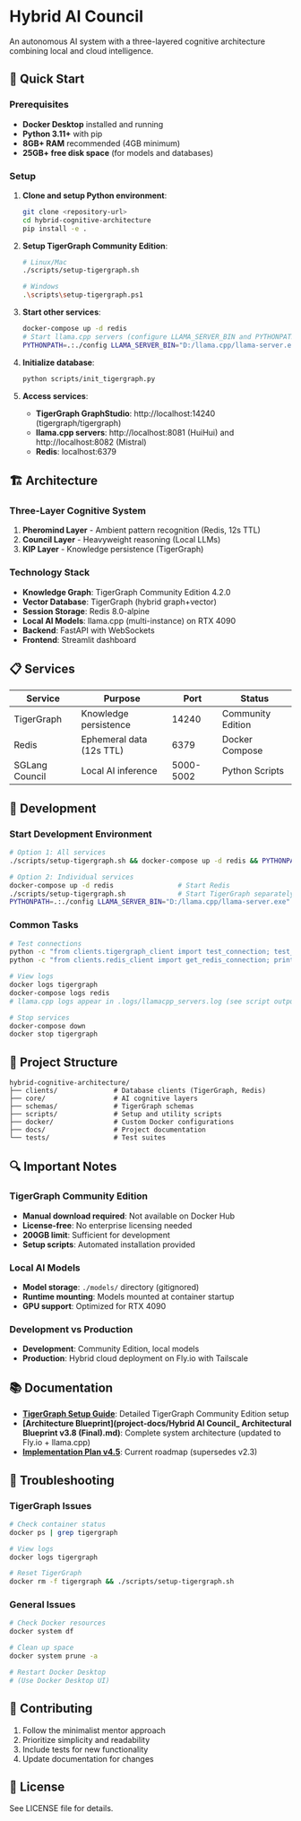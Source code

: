 # Hybrid AI Council

An autonomous AI system with a three-layered cognitive architecture combining local and cloud intelligence.

## 🚀 Quick Start

### Prerequisites

- **Docker Desktop** installed and running
- **Python 3.11+** with pip
- **8GB+ RAM** recommended (4GB minimum)
- **25GB+ free disk space** (for models and databases)

### Setup

1. **Clone and setup Python environment**:
   ```bash
   git clone <repository-url>
   cd hybrid-cognitive-architecture
   pip install -e .
   ```

2. **Setup TigerGraph Community Edition**:
   ```bash
   # Linux/Mac
   ./scripts/setup-tigergraph.sh
   
   # Windows
   .\scripts\setup-tigergraph.ps1
   ```

3. **Start other services**:
   ```bash
   docker-compose up -d redis
   # Start llama.cpp servers (configure LLAMA_SERVER_BIN and PYTHONPATH for config)
   PYTHONPATH=.:./config LLAMA_SERVER_BIN="D:/llama.cpp/llama-server.exe" python scripts/start_llamacpp_servers.py
   ```

4. **Initialize database**:
   ```bash
   python scripts/init_tigergraph.py
   ```

5. **Access services**:
   - **TigerGraph GraphStudio**: http://localhost:14240 (tigergraph/tigergraph)
   - **llama.cpp servers**: http://localhost:8081 (HuiHui) and http://localhost:8082 (Mistral)
   - **Redis**: localhost:6379

## 🏗️ Architecture

### Three-Layer Cognitive System

1. **Pheromind Layer** - Ambient pattern recognition (Redis, 12s TTL)
2. **Council Layer** - Heavyweight reasoning (Local LLMs)  
3. **KIP Layer** - Knowledge persistence (TigerGraph)

### Technology Stack

- **Knowledge Graph**: TigerGraph Community Edition 4.2.0
- **Vector Database**: TigerGraph (hybrid graph+vector)
- **Session Storage**: Redis 8.0-alpine
- **Local AI Models**: llama.cpp (multi-instance) on RTX 4090
- **Backend**: FastAPI with WebSockets
- **Frontend**: Streamlit dashboard

## 📋 Services

| Service | Purpose | Port | Status |
|---------|---------|------|---------|
| TigerGraph | Knowledge persistence | 14240 | Community Edition |
| Redis | Ephemeral data (12s TTL) | 6379 | Docker Compose |
| SGLang Council | Local AI inference | 5000-5002 | Python Scripts |

## 🔧 Development

### Start Development Environment

```bash
# Option 1: All services
./scripts/setup-tigergraph.sh && docker-compose up -d redis && PYTHONPATH=.:./config LLAMA_SERVER_BIN="D:/llama.cpp/llama-server.exe" python scripts/start_llamacpp_servers.py

# Option 2: Individual services  
docker-compose up -d redis                # Start Redis
./scripts/setup-tigergraph.sh             # Start TigerGraph separately
PYTHONPATH=.:./config LLAMA_SERVER_BIN="D:/llama.cpp/llama-server.exe" python scripts/start_llamacpp_servers.py
```

### Common Tasks

```bash
# Test connections
python -c "from clients.tigergraph_client import test_connection; test_connection()"
python -c "from clients.redis_client import get_redis_connection; print(get_redis_connection().ping())"

# View logs
docker logs tigergraph
docker-compose logs redis
# llama.cpp logs appear in .logs/llamacpp_servers.log (see script output)

# Stop services
docker-compose down
docker stop tigergraph
```

## 📁 Project Structure

```
hybrid-cognitive-architecture/
├── clients/              # Database clients (TigerGraph, Redis)
├── core/                 # AI cognitive layers
├── schemas/              # TigerGraph schemas
├── scripts/              # Setup and utility scripts
├── docker/               # Custom Docker configurations
├── docs/                 # Project documentation
└── tests/                # Test suites
```

## 🔍 Important Notes

### TigerGraph Community Edition

- **Manual download required**: Not available on Docker Hub
- **License-free**: No enterprise licensing needed
- **200GB limit**: Sufficient for development
- **Setup scripts**: Automated installation provided

### Local AI Models

- **Model storage**: `./models/` directory (gitignored)
- **Runtime mounting**: Models mounted at container startup
- **GPU support**: Optimized for RTX 4090

### Development vs Production

- **Development**: Community Edition, local models
- **Production**: Hybrid cloud deployment on Fly.io with Tailscale

## 📚 Documentation

- **[TigerGraph Setup Guide](docs/TigerGraph_Community_Edition_Setup.md)**: Detailed TigerGraph Community Edition setup
- **[Architecture Blueprint](project-docs/Hybrid AI Council_ Architectural Blueprint v3.8 (Final).md)**: Complete system architecture (updated to Fly.io + llama.cpp)
- **[Implementation Plan v4.5](project-docs/Unified-Implementation-Plan-Final-v4.5.md)**: Current roadmap (supersedes v2.3)

## 🚨 Troubleshooting

### TigerGraph Issues
```bash
# Check container status
docker ps | grep tigergraph

# View logs
docker logs tigergraph

# Reset TigerGraph
docker rm -f tigergraph && ./scripts/setup-tigergraph.sh
```

### General Issues
```bash
# Check Docker resources
docker system df

# Clean up space
docker system prune -a

# Restart Docker Desktop
# (Use Docker Desktop UI)
```

## 🤝 Contributing

1. Follow the minimalist mentor approach
2. Prioritize simplicity and readability
3. Include tests for new functionality
4. Update documentation for changes

## 📄 License

See LICENSE file for details.
